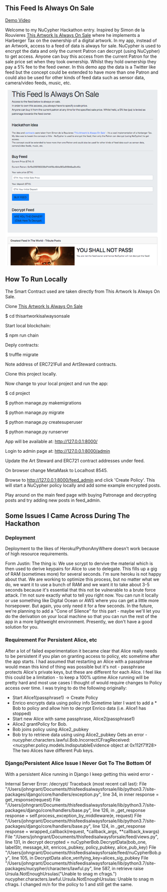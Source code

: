 ## This Feed Is Always On Sale

[Demo Video](https://www.youtube.com/watch?v=aCp4QVIi9IM&feature=youtu.be)

Welcome to my NuCypher Hackathon entry. Inspired by Simon de la Rouvieres [This Artwork Is Always On Sale](https://thisartworkisalwaysonsale.com) where he implements a Harberger Tax on the ownership of a digital artwork. In my app, instead of an Artwork, access to a feed of data is always for sale. NuCypher is used to encrypt the data and only the current Patron can decrypt (using NuCypher) to get access. Anyone can buy this access from the current Patron for the sale price set when they took ownership. Whilst they hold ownership they pay a 5% fee to the feed owner.
In this demo app the data is a Twitter like feed but the concept could be extended to have more than one Patron and could also be used for other kinds of feed data such as sensor data, camera/video feeds, music, etc.

![TFIAOS](ScreenShot.png)

## How To Run Locally

The Smart Contract used are taken directly from This Artwork Is Always On Sale.

Clone [This Artwork Is Always On Sale](https://github.com/simondlr/thisartworkisalwaysonsale)

$ cd thisartworkisalwaysonsale

Start local blockchain:

$ npm run chain

Deply contracts:

$ truffle migrate

Note address of ERC721Full and ArtSteward contracts.

Clone this project locally.

Now change to your local project and run the app:

$ cd project

$ python manage.py makemigrations

$ python manage.py migrate

$ python manage.py createsuperuser

$ python manage.py runserver

App will be available at: http://127.0.0.1:8000/

Login to admin page at: http://127.0.0.1:8000/admin

Update the Art Steward and ERC721 contract addresses under feed.

On browser change MetaMask to Localhost 8545.

Browse to http://127.0.0.1:8000/feed_admin and click 'Create Policy'.
This will start a NuCypher policy locally and add some example encrypted posts.

Play around on the main feed page with buying Patronage and decrypting posts and try adding new posts in feed_admin.

## Some Issues I Came Across During The Hackathon

### Deployment
Deployment to the likes of Heroku/PythonAnyWhere doesn't work because of high resource requirements.

Form Justin:
The thing is: We use scrypt to dervive the material which is then used to derive keypairs for Alice to use to delegate. This fills up a gig of RAM (sometimes more) for several seconds. I'm sure heroku is not happy about that. We are working to optimize this process, but no matter what we do, we want it to use a bunch of RAM and we want it to take about 3-5 seconds because it's essential that this not be vulnerable to a brute force attack. I'm not sure exactly what to tell you right now. You can run it locally or use something like Digital Ocean or AWS where you can get a little more horsepower. But again, you only need it for a few seconds. In the future, we're planning to add a "Cone of Silence" for this part - maybe we'll let you do the derivation on your local machine so that you can run the rest of the app in a more lightweight environment. Presently, we don't have a good solution for you.

### Requirement For Persistent Alice, etc
After a lot of failed experimentation it became clear that Alice really needs to be persistent if you plan on granting access to policy, etc sometime after the app starts. I had assumed that restarting an Alice with a passphrase would mean this kind of thing was possible but it's not - passphrase protects Alice's private keys, but these are different for each Alice. I feel like this could be a limitation - to keep a 100% uptime Alice running will be pretty hard and most use cases I thought of would require changes to Policy access over time. I was trying to do the following originally:

* Start Alice1(passphrase1) -> Create Policy
* Enrico encrypts data using policy info Sometime later I want to add a * Bob to policy and allow him to decrypt Enrico data (i.e. Alice1 has stopped)
* Start new Alice with same passphrase, Alice2(passphrase1)
* Alice2 grantPolicy for Bob.
* Bob joins policy using Alice2_pubkey
* Bob try to retrieve data using using Alice2_pubkey Gets an error - nucypher.characters.lawful.Bob.IncorrectCFragReceived: <nucypher.policy.models.IndisputableEvidence object at 0x112f71f28> The two Alices have different Pub keys.

### Django/Persistent Alice Issue I Never Got To The Bottom Of

With a persistent Alice running in Django I keep getting this weird error -

Internal Server Error: /decrypt/ Traceback (most recent call last): File "/Users/johngrant/Documents/thisfeedisalwaysforsale/lib/python3.7/site-packages/django/core/handlers/exception.py", line 34, in inner response = get_response(request) File "/Users/johngrant/Documents/thisfeedisalwaysforsale/lib/python3.7/site-packages/django/core/handlers/base.py", line 126, in _get_response response = self.process_exception_by_middleware(e, request) File "/Users/johngrant/Documents/thisfeedisalwaysforsale/lib/python3.7/site-packages/django/core/handlers/base.py", line 124, in _get_response response = wrapped_callback(request, *callback_args, **callback_kwargs) File "/Users/johngrant/Documents/thisfeedisalwaysforsale/feed/views.py", line 131, in decrypt decrypted = nuCypherBob.DecryptData(bob_one, labelStr, message_kit, enricos_pubkey, policy_pubkey, alice_pub_key) File "/Users/johngrant/Documents/thisfeedisalwaysforsale/feed/nuCypherBob.py", line 105, in DecryptData alice_verifying_key=alices_sig_pubkey File "/Users/johngrant/Documents/thisfeedisalwaysforsale/lib/python3.7/site-packages/nucypher/characters/lawful.py", line 587, in retrieve raise Ursula.NotEnoughUrsulas("Unable to snag m cfrags.") nucypher.characters.lawful.Ursula.NotEnoughUrsulas: Unable to snag m cfrags. I changed m/n for the policy to 1 and still get the same.
